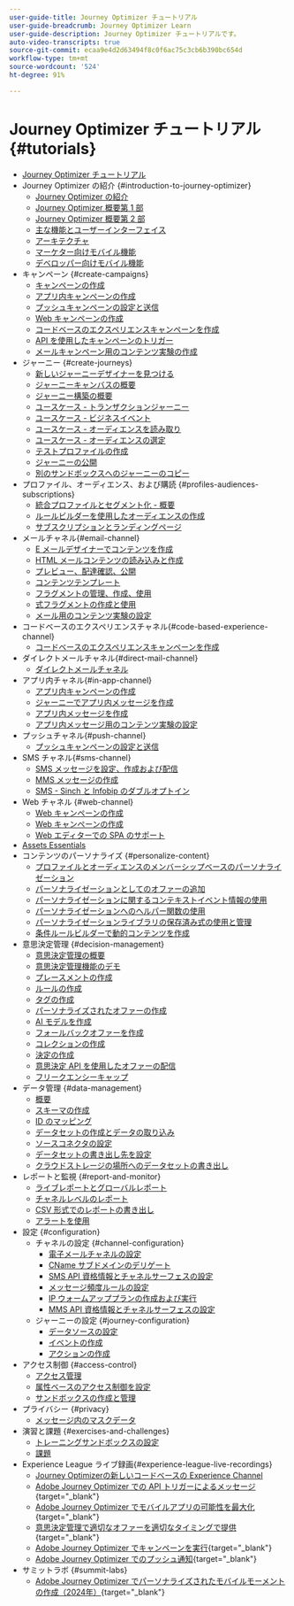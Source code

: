 ```yaml
---
user-guide-title: Journey Optimizer チュートリアル
user-guide-breadcrumb: Journey Optimizer Learn
user-guide-description: Journey Optimizer チュートリアルです。
auto-video-transcripts: true
source-git-commit: ecaa9e4d2d63494f8c0f6ac75c3cb6b390bc654d
workflow-type: tm+mt
source-wordcount: '524'
ht-degree: 91%

---
```



# Journey Optimizer チュートリアル {#tutorials}

+ [Journey Optimizer チュートリアル](/help/_ajo-main/overview.md)
+ Journey Optimizer の紹介 {#introduction-to-journey-optimizer}
   + [Journey Optimizer の紹介](/help/introduction/introduction.md)
   + [Journey Optimizer 概要第 1 部](/help/introduction/journey-optimizer-overview-part-1.md)
   + [Journey Optimizer 概要第 2 部](/help/introduction/journey-optimizer-overview-part-2.md)
   + [主な機能とユーザーインターフェイス](/help/introduction/key-capabilities-and-user-interface.md)
   + [アーキテクチャ](/help/introduction/architecture.md)
   + [マーケター向けモバイル機能](/help/channels/mobile-capabilities.md)
   + [デベロッパー向けモバイル機能](/help/channels/mobile-capabilities-for-developers.md)
+ キャンペーン {#create-campaigns}
   + [キャンペーンの作成](/help/create-campaigns/create-a-campaign.md)
   + [アプリ内キャンペーンの作成](/help/create-campaigns/in-app.md)
   + [プッシュキャンペーンの設定と送信](/help/create-campaigns/push-campaign.md)
   + [Web キャンペーンの作成](/help/create-campaigns/web-campaign.md)
   + [コードベースのエクスペリエンスキャンペーンを作成](/help/create-campaigns/code-based-experience.md)
   + [API を使用したキャンペーンのトリガー](/help/create-campaigns/api-triggered-campaigns.md)
   + [メールキャンペーン用のコンテンツ実験の作成](/help/create-campaigns/content-experiments.md)
+ ジャーニー {#create-journeys}
   + [新しいジャーニーデザイナーを見つける](/help/create-journeys/new-journey-designer.md)
   + [ジャーニーキャンバスの概要](/help/create-journeys/overview-over-the-journey-canvas.md)
   + [ジャーニー構築の概要](/help/create-journeys/introduction-to-building-a-journey.md)
   + [ユースケース - トランザクションジャーニー](/help/create-journeys/use-case-transactional-journey.md)
   + [ユースケース - ビジネスイベント](/help/create-journeys/use-case-business-event.md)
   + [ユースケース - オーディエンスを読み取り](/help/create-journeys/use-case-read-audience.md)
   + [ユースケース - オーディエンスの選定](/help/create-journeys/use-case-audience-qualification.md)
   + [テストプロファイルの作成](/help/create-journeys/test-a-journey.md)
   + [ジャーニーの公開](/help/create-journeys/publish-a-journey.md)
   + [別のサンドボックスへのジャーニーのコピー](/help/create-journeys/copy-a-journey.md)
+ プロファイル、オーディエンス、および購読 {#profiles-audiences-subscriptions}
   + [統合プロファイルとセグメント化 - 概要](/help/profiles-audiences-subscriptions/unified-profile-and-segmentation-overview.md)
   + [ルールビルダーを使用したオーディエンスの作成](/help/profiles-audiences-subscriptions/create-audiences-using-the-rule-builder.md)
   + [サブスクリプションとランディングページ](/help/subscriptions-and-landing-pages.md)
+ メールチャネル{#email-channel}
   + [E メールデザイナーでコンテンツを作成](/help/channels/create-content-with-the-email-designer.md)
   + [HTML メールコンテンツの読み込みと作成](/help/channels/import-and-author-html-email-content.md)
   + [プレビュー、配達確認、公開](/help/channels/preview-proof-and-publish.md)
   + [コンテンツテンプレート](/help/channels/content-templates.md)
   + [フラグメントの管理、作成、使用](/help/content-management/manage-author-use-fragments.md)
   + [式フラグメントの作成と使用](/help/content-management/expression-fragments.md)
   + [メール用のコンテンツ実験の設定](/help/experimentation/content-experiments-for-emails.md)
+ コードベースのエクスペリエンスチャネル{#code-based-experience-channel}
   + [コードベースのエクスペリエンスキャンペーンを作成](/help/channels/create-a-code-based-experience-campaign.md)
+ ダイレクトメールチャネル{#direct-mail-channel}
   + [ダイレクトメールチャネル](/help/channels/direct-mail.md)
+ アプリ内チャネル{#in-app-channel}
   + [アプリ内キャンペーンの作成](/help/channels/create-an-in-app-campaign.md)
   + [ジャーニーでアプリ内メッセージを作成](/help/channels/create-an-in-app-message-in-a-journey.md)
   + [アプリ内メッセージを作成](/help/channels/author-in-app-messages.md)
   + [アプリ内メッセージ用のコンテンツ実験の設定](/help/experimentation/content-experiments-for-in-app-messages.md)
+ プッシュチャネル{#push-channel}
   + [プッシュキャンペーンの設定と送信](/help/channels/create-a-push-campaign.md)
+ SMS チャネル{#sms-channel}
   + [SMS メッセージを設定、作成および配信](/help/channels/author-sms-messages.md)
   + [MMS メッセージの作成](/help/channels/author-mms.md)
   + [SMS - Sinch と Infobip のダブルオプトイン](/help/channels/sms-double-opt-in.md)
+ Web チャネル {#web-channel}
   + [Web キャンペーンの作成](/help/channels/create-a-web-campaign.md)
   + [Web キャンペーンの作成](/help/channels/author-a-web-campaign.md)
   + [Web エディターでの SPA のサポート](/help/channels/singel-page-application-support.md)
+ [Assets Essentials](/help/assets-essentials-overview.md)
+ コンテンツのパーソナライズ {#personalize-content}
   + [プロファイルとオーディエンスのメンバーシップベースのパーソナライゼーション](/help/personalize-content/profile-and-audience-membership-based-personalization.md)
   + [パーソナライゼーションとしてのオファーの追加](/help/personalize-content/add-offer-decisioning-to-messages.md)
   + [パーソナライゼーションに関するコンテキストイベント情報の使用](/help/personalize-content/use-contextual-event-information-for-personalization.md)
   + [パーソナライゼーションへのヘルパー関数の使用](/help/personalize-content/use-helper-functions-for-personalization.md)
   + [パーソナライゼーションライブラリの保存済み式の使用と管理](/help/personalize-content/use-and-manage-saved-expressions-in-personalization-library.md)
   + [条件ルールビルダーで動的コンテンツを作成](/help/personalize-content/create-dynamic-content.md)
+ 意思決定管理 {#decision-management}
   + [意思決定管理の概要](/help/decision-management/introduction-to-decision-management.md)
   + [意思決定管理機能のデモ](/help/decision-management/demo-of-decision-management-capabilities.md)
   + [プレースメントの作成](/help/decision-management/create-placements.md)
   + [ルールの作成](/help/decision-management/create-rules.md)
   + [タグの作成](/help/decision-management/create-tags.md)
   + [パーソナライズされたオファーの作成](/help/decision-management/create-personalized-offers.md)
   + [AI モデルを作成](/help/decision-management/create-ai-models.md)
   + [フォールバックオファーを作成](/help/decision-management/create-fallback-offers.md)
   + [コレクションの作成](/help/decision-management/create-collections.md)
   + [決定の作成](/help/decision-management/create-decisions.md)
   + [意思決定 API を使用したオファーの配信](/help/decision-management/deliver-offers-with-the-decisions-api.md)
   + [フリークエンシーキャップ](/help/decision-management/frequency-capping.md)
+ データ管理 {#data-management}
   + [概要](/help/data-management/set-up-data-overview.md)
   + [スキーマの作成](/help/data-management/create-schema.md)
   + [ID のマッピング](/help/data-management/map-identities.md)
   + [データセットの作成とデータの取り込み](/help/data-management/create-datasets-and-ingest-data.md)
   + [ソースコネクタの設定](/help/data-management/configure-source-connectors.md)
   + [データセットの書き出し先を設定](/help/data-management/configure-dataset-export-destination.md)
   + [クラウドストレージの場所へのデータセットの書き出し](/help/data-management/export-datasets.md)
+ レポートと監視 {#report-and-monitor}
   + [ライブレポートとグローバルレポート](/help/report-and-monitor/live-and-global-reports.md)
   + [チャネルレベルのレポート](/help/report-and-monitor/channel-level-reports.md)
   + [CSV 形式でのレポートの書き出し](/help/report-and-monitor/export-reports-in-csv-format.md)
   + [アラートを使用](/help/administration/alerts.md)
+ 設定 {#configuration}
   + チャネルの設定 {#channel-configuration}
      + [電子メールチャネルの設定](/help/set-up-channels/set-up-email-channel.md)
      + [CName サブドメインのデリゲート](/help/set-up-channels/delegate-cname-subdomains.md)
      + [SMS API 資格情報とチャネルサーフェスの設定](/help/set-up-channels/set-up-sms-channel.md)
      + [メッセージ頻度ルールの設定](/help/administration/configure-frequency-rules.md)
      + [IP ウォームアッププランの作成および実行](/help/administration/create-and-execute-an-ip-warmup-plan.md)
      + [MMS API 資格情報とチャネルサーフェスの設定](/help/set-up-channels/configure-mms-api-credentials-and-channel-surfaces.md)
   + ジャーニーの設定 {#journey-configuration}
      + [データソースの設定](/help/set-up-journeys/configure-data-sources.md)
      + [イベントの作成](/help/set-up-journeys/create-events.md)
      + [アクションの作成](/help/set-up-journeys/create-actions.md)
+ アクセス制御 {#access-control}
   + [アクセス管理](/help/set-up-access/access-management.md)
   + [属性ベースのアクセス制御を設定](/help/administration/attribute-based-access-control.md)
   + [サンドボックスの作成と管理](/help/set-up-access/create-and-manage-sandboxes.md)
+ プライバシー {#privacy}
   + [メッセージ内のマスクデータ](/help/privacy/mask-data-in-messages.md)
+ 演習と課題 {#exercises-and-challenges}
   + [トレーニングサンドボックスの設定](https://experienceleague.adobe.com/docs/journey-optimizer-learn/configure-a-training-sandbox/introduction-and-prerequisites.html?lang=ja)
   + [課題](https://experienceleague.adobe.com/docs/journey-optimizer-learn/challenges/introduction-and-prerequisites.html?lang=ja)
+ Experience League ライブ録画{#experience-league-live-recordings}
   + [Journey Optimizerの新しいコードベースの Experience Channel](https://experienceleague.adobe.com/en/docs/events/experience-league-live-recordings/episodes/exl-live-episode-04-24-24)
   + [Adobe Journey Optimizer での API トリガーによるメッセージ](https://experienceleague.adobe.com/docs/events/experience-league-live-recordings/episodes/exl-live-episode-8-23-23.html?lang=ja){target="_blank"}
   + [Adobe Journey Optimizer でモバイルアプリの可能性を最大化](https://experienceleague.adobe.com/docs/events/experience-league-live-recordings/episodes/exl-live-episode-5-24-23.html?lang=ja){target="_blank"}
   + [意思決定管理で適切なオファーを適切なタイミングで提供](https://experienceleague.adobe.com/docs/events/experience-league-live-recordings/episodes/exl-live-episode-10-25-22.html?lang=ja){target="_blank"}
   + [Adobe Journey Optimizer でキャンペーンを実行](https://experienceleague.adobe.com/docs/events/experience-league-live-recordings/episodes/exl-live-episode-09-22-22.html?lang=ja){target="_blank"}
   + [Adobe Journey Optimizer でのプッシュ通知](https://experienceleague.adobe.com/docs/events/experience-league-live-recordings/episodes/exl-live-episode-05-12-22.html?lang=ja){target="_blank"}
+ サミットラボ {#summit-labs}
   + [Adobe Journey Optimizer でパーソナライズされたモバイルモーメントの作成（2024年）](https://experienceleague.adobe.com/ja/docs/journey-optimizer-learn/summit-labs/lab-overview){target="_blank"}
